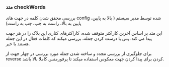 ### متد checkWords

بررسی محقق شدن کلمه در جهت های config شده توسط مدیر سیستم ( بالا به پایین، پایین به بالا، راست به چپ، چپ به راست)

این متد بر اساس آخرین کاراکتر متوقف شده، کاراکترهای کناری این بلاک را در هر جهت پیدا می کند. پس با درست کردن جمله، بررسی میکند که کلمات فعال در این جمله هستند یا خیر.

برای جلوگیری از بررسی مجدد و ساخته شدن جمله مورد بررسی در چهار جهت از reverse کردن برای پیدا کردن جهت معکوس استفاده میکند تا پرفورمنس کاملا بالا باشد.
